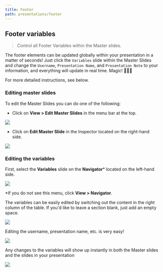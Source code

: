 ```yaml
---
title: Footer
path: presentations/footer
---
```


## Footer variables

> Control all Footer Variables within the Master slides.

The footer elements can be updated globally within your presentation in a matter of seconds! Just click the `Variables` slide within the Master Slides and change the `Username`, `Presentation Name`, and `Presentation Note` to your information, and everything will update in real time. Magic! 🧙🏽‍🔮

For more detailed instructions, see below.

### Editing master slides

To edit the Master Slides you can do one of the following:

- Click on **View > Edit Master Slides** in the menu bar at the top.

![](img/View_and_Menubar-4b70e13e-3b05-474e-a46e-80703bd55585.png)

- Click on **Edit Master Slide** in the Inspector located on the right-hand side.

![](img/deck-v1-35769a22-2f4d-4f12-a712-557c50438207.png)

### Editing the variables

First, select the **Variables** slide on the **Navigator*** located on the left-hand side.

![](img/deck-v1_and_The_Best_Screenshot_Apps_for_macOS-1d4fa464-45bf-4b28-9633-e5c2edea0b91.png)

*If you do not see this menu, click **View > Navigator**.

The variables can be easily edited by switching out the content in the right column of the table. If you'd like to leave a section blank, just add an empty space.

![](img/deck-v1-94498eb7-9101-4b1c-9bc8-573bbdfefe9b.png)

Editing the username, presentation name, etc. is very easy!

![](img/deck-v1-d168f436-6e5c-49f8-99a7-9cf948a00c84.png)

Any changes to the variables will show up instantly in both the Master slides and the slides in your presentation

![](img/deck-v1-c8e198dd-aac4-4af1-a73c-5fffe80d4940.png)
